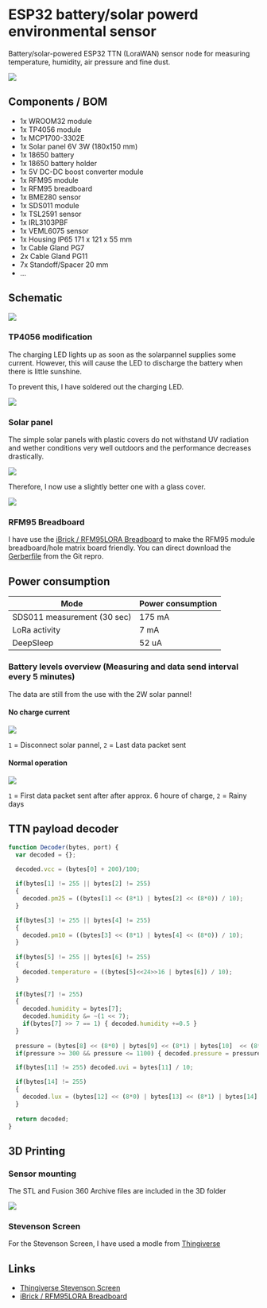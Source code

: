 # ESP32 battery/solar powerd environmental sensor

Battery/solar-powered ESP32 TTN (LoraWAN) sensor node for measuring temperature, humidity, air pressure and fine dust.

<img src="img/case_open.jpg">

## Components / BOM

* 1x WROOM32 module
* 1x TP4056 module
* 1x MCP1700-3302E
* 1x Solar panel 6V 3W (180x150 mm)
* 1x 18650 battery
* 1x 18650 battery holder
* 1x 5V DC-DC boost converter module
* 1x RFM95 module
* 1x RFM95 breadboard
* 1x BME280 sensor
* 1x SDS011 module
* 1x TSL2591 sensor
* 1x IRL3103PBF
* 1x VEML6075 sensor
* 1x Housing IP65 171 x 121 x 55 mm
* 1x Cable Gland PG7
* 2x Cable Gland PG11
* 7x Standoff/Spacer 20 mm
* ...

## Schematic

<img src="img/schematic.png">

### TP4056 modification

The charging LED lights up as soon as the solarpannel supplies some current. However, this will cause the LED to discharge the battery when there is little sunshine.

To prevent this, I have soldered out the charging LED.

<img src="img/TP4056_board_led.jpg">

### Solar panel

The simple solar panels with plastic covers do not withstand UV radiation and wether conditions very well outdoors and the performance decreases drastically.

<img src="img/solar_panel_bad.jpg">

Therefore, I now use a slightly better one with a glass cover.

<img src="img/solar_panel.jpg">

### RFM95 Breadboard

I have use the [iBrick / RFM95LORA Breadboard](https://github.com/iBrick/RFM95LORA_Breadboard) to make the RFM95 module breadboard/hole matrix board friendly. You can direct download the [Gerberfile](https://github.com/iBrick/RFM95LORA_Breadboard/blob/master/RFM95Breadboard.rar) from the Git repro.

## Power consumption

| Mode | Power consumption |
| ---- | ----------------- |
| SDS011 measurement (30 sec) | 175 mA |
| LoRa activity | 7 mA |
| DeepSleep | 52 uA |

### Battery levels overview (Measuring and data send interval every 5 minutes)

The data are still from the use with the 2W solar pannel!

#### No charge current  

<img src="img/power_no_solar.jpg">

`1` = Disconnect solar pannel, `2` = Last data packet sent

#### Normal operation

<img src="img/power_operation.jpg">

`1` = First data packet sent after after approx. 6 houre of charge, `2` = Rainy days

## TTN payload decoder

```javascript
function Decoder(bytes, port) {
  var decoded = {};
  
  decoded.vcc = (bytes[0] + 200)/100;

  if(bytes[1] != 255 || bytes[2] != 255)
  {
    decoded.pm25 = ((bytes[1] << (8*1) | bytes[2] << (8*0)) / 10);
  }

  if(bytes[3] != 255 || bytes[4] != 255)
  {
    decoded.pm10 = ((bytes[3] << (8*1) | bytes[4] << (8*0)) / 10);
  }
  
  if(bytes[5] != 255 || bytes[6] != 255)
  {
    decoded.temperature = ((bytes[5]<<24>>16 | bytes[6]) / 10);
  }
  
  if(bytes[7] != 255)
  {
    decoded.humidity = bytes[7];
    decoded.humidity &= ~(1 << 7);
    if(bytes[7] >> 7 == 1) { decoded.humidity +=0.5 }
  }
  
  pressure = (bytes[8] << (8*0) | bytes[9] << (8*1) | bytes[10]  << (8*2)) / 100;
  if(pressure >= 300 && pressure <= 1100) { decoded.pressure = pressure }

  if(bytes[11] != 255) decoded.uvi = bytes[11] / 10;

  if(bytes[14] != 255)
  {
    decoded.lux = (bytes[12] << (8*0) | bytes[13] << (8*1) | bytes[14]  << (8*2)) / 100;
  }
  
  return decoded;
}
```

## 3D Printing

### Sensor mounting

The STL and Fusion 360 Archive files are included in the 3D folder

<img src="img/sensor_mounting.jpg">

### Stevenson Screen

For the Stevenson Screen, I have used a modle from [Thingiverse](https://www.thingiverse.com/thing:3044446/files)

## Links

* [Thingiverse Stevenson Screen](https://www.thingiverse.com/thing:3044446/files)
* [iBrick / RFM95LORA Breadboard](https://github.com/iBrick/RFM95LORA_Breadboard)
